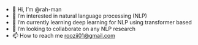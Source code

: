 - 👋 Hi, I’m @rah-man
- 👀 I’m interested in natural language processing (NLP)
- 🌱 I’m currently learning deep learning for NLP using transformer based
- 💞️ I’m looking to collaborate on any NLP research
- 📫 How to reach me roozii01@gmail.com

<!---
rah-man/rah-man is a ✨ special ✨ repository because its `README.md` (this file) appears on your GitHub profile.
You can click the Preview link to take a look at your changes.
--->
